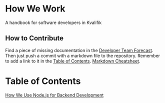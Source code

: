 # How We Work
A handbook for software developers in Kvalifik

## How to Contribute
Find a piece of missing documentation in the [Developer Team Forecast](https://app.forecast.it/project/P-305/workflow). Then just push a commit with a markdown file to the repository. Remember to add a link to it in the [Table of Contents](#table-of-contents). [Markdown Cheatsheet](https://github.com/adam-p/markdown-here/wiki/Markdown-Cheatsheet).

# Table of Contents
[How We Use Node.js for Backend Development](how-we-use-nodejs.md)
